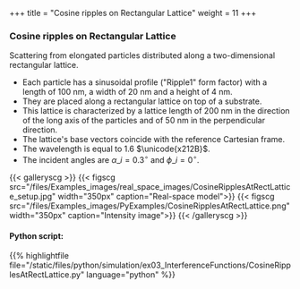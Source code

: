 +++
title = "Cosine ripples on Rectangular Lattice"
weight = 11
+++

### Cosine ripples on Rectangular Lattice

Scattering from elongated particles distributed along a two-dimensional rectangular lattice.

* Each particle has a sinusoidal profile ("Ripple1" form factor) with a length of $100$ nm, a width of $20$ nm and a height of $4$ nm.
* They are placed along a rectangular lattice on top of a substrate.
* This lattice is characterized by a lattice length of $200$ nm in the direction of the long axis of the particles and of $50$ nm in the perpendicular direction.
* The lattice's base vectors coincide with the reference Cartesian frame.
* The wavelength is equal to $1.6$ $\unicode{x212B}$.
* The incident angles are $\alpha\_i = 0.3 ^{\circ}$ and $\phi\_i = 0^{\circ}$.


{{< galleryscg >}}
{{< figscg src="/files/Examples_images/real_space_images/CosineRipplesAtRectLattice_setup.jpg" width="350px" caption="Real-space model">}}
{{< figscg src="/files/Examples_images/PyExamples/CosineRipplesAtRectLattice.png" width="350px" caption="Intensity image">}}
{{< /galleryscg >}}

#### Python script:
{{% highlightfile file="/static/files/python/simulation/ex03_InterferenceFunctions/CosineRipplesAtRectLattice.py" language="python" %}}